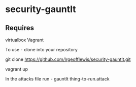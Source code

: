 security-gauntlt
================
<h2>Requires</h2>
virtualbox
Vagrant

To use - clone into your repository

git clone https://github.com/lrgeofflewis/security-gauntlt.git

vagrant up

In the attacks file run - gauntlt thing-to-run.attack
